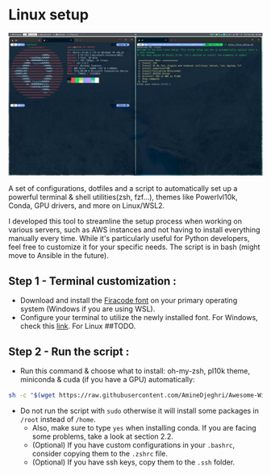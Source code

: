 # Linux setup

![Desktop with terminals](../images/desktop_with_terminals.jpeg)

A set of configurations, dotfiles and a script to automatically set up a powerful terminal & shell utilities(zsh, fzf...), themes like Powerlvl10k, Conda, GPU drivers, and more on Linux/WSL2.

I developed this tool to streamline the setup process when working on various servers, such as AWS instances and not having to install everything manually every time.
While it's particularly useful for Python developers, feel free to customize it for your specific needs. The script is in bash (might move to Ansible in the future).


## Step 1 - Terminal customization :
  - Download and install the [Firacode font](https://github.com/ryanoasis/nerd-fonts/releases/download/v3.1.1/FiraCode.zip) on your primary operating system (Windows if you are using WSL).
  - Configure your terminal to utilize the newly installed font. For Windows, check this [link](../windows_workflow/README_windows.md#232-inswindows-terminalins). For Linux ##TODO.
## Step 2 - Run the script :
  - Run this command & choose what to install: oh-my-zsh, pl10k theme, miniconda & cuda (if you have a GPU) automatically:
```bash
sh -c "$(wget https://raw.githubusercontent.com/AmineDjeghri/Awesome-Windows11-WSL-Linux/master/unix_workflow/auto_linux_setup.sh -O -)"
```
- Do not run the script with `sudo` otherwise it will install some packages in `/root` instead of `/home`.
  - Also, make sure to type `yes` when installing conda. If you are facing some problems, take a look at section 2.2.
  - (Optional) If you have custom configurations in your `.bashrc`, consider copying them to the `.zshrc` file.
  - (Optional) If you have ssh keys, copy them to the `.ssh` folder.

